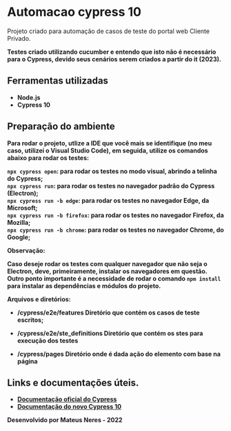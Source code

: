 # Automacao cypress 10

<p>Projeto criado para automação de casos de teste do portal web Cliente Privado.</p>
<b> Testes criado utilizando  cucumber e entendo que isto não é necessário para o Cypress, devido seus cenários serem criados a partir do it (2023). <b>
  

## Ferramentas utilizadas

- Node.js
- Cypress 10

## Preparação do ambiente
Para rodar o projeto, utlize a IDE que você mais se identifique **(no meu caso, utilizei o Visual Studio Code)**, em
seguida, utilize os comandos abaixo para rodar os testes:

`npx cypress open`: para rodar os testes no modo visual, abrindo a telinha do Cypress;<br>
`npx cypress run`: para rodar os testes no navegador padrão do Cypress (Electron);<br>
`npx cypress run -b edge`: para rodar os testes no navegador Edge, da Microsoft; <br>
`npx cypress run -b firefox`: para rodar os testes no navegador Firefox, da Mozilla;<br>
`npx cypress run -b chrome`: para rodar os testes no navegador Chrome, do Google; <br>

**Observação:**

Caso deseje rodar os testes com qualquer navegador que não seja o Electron, deve,
primeiramente, instalar os navegadores em questão. Outro ponto importante é a necessidade de rodar o comando `npm install` 
para instalar as dependências e módulos do projeto.

**Arquivos e diretórios:**

- /cypress/e2e/features
  Diretório que contém os casos de teste escritos;
  
- /cypress/e2e/ste_definitions
   Diretório que contém os stes  para execução dos testes
   
- /cypress/pages
    Diretório onde é dada ação do elemento com base na página
    
    


## Links e documentações úteis.

- [Documentação oficial do Cypress](https://www.cypress.io/)
- [Documentação do novo Cypress 10](https://www.cypress.io/blog/2022/06/01/cypress-10-release/)

Desenvolvido por Mateus Neres - 2022
